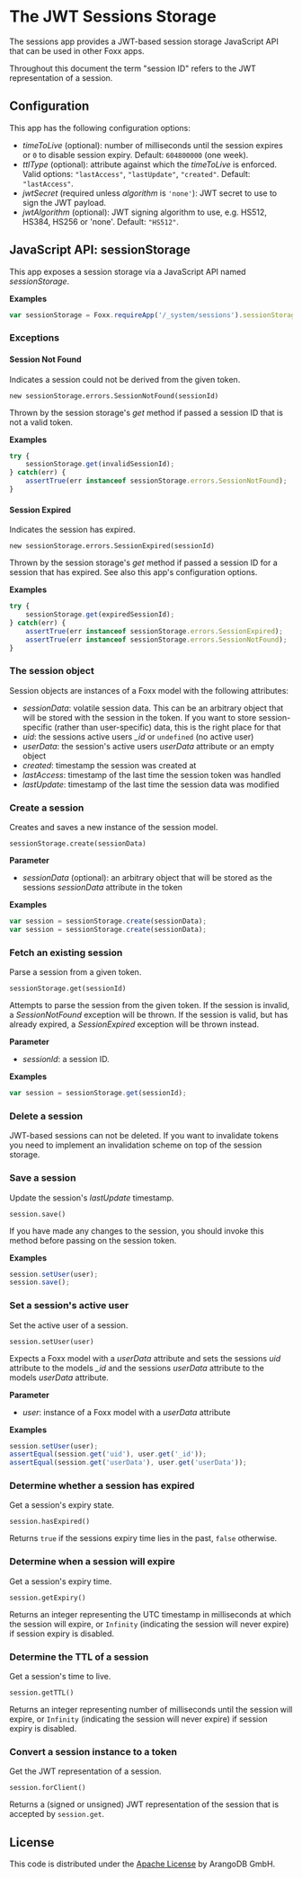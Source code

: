 # The JWT Sessions Storage

The sessions app provides a JWT-based session storage JavaScript API that can be used in other Foxx apps.

Throughout this document the term "session ID" refers to the JWT representation of a session.

## Configuration

This app has the following configuration options:

* *timeToLive* (optional): number of milliseconds until the session expires or `0` to disable session expiry. Default: `604800000` (one week).
* *ttlType* (optional): attribute against which the *timeToLive* is enforced. Valid options: `"lastAccess"`,  `"lastUpdate"`, `"created"`. Default: `"lastAccess"`.
* *jwtSecret* (required unless *algorithm* is `'none'`): JWT secret to use to sign the JWT payload.
* *jwtAlgorithm* (optional): JWT signing algorithm to use, e.g. HS512, HS384, HS256 or 'none'. Default: `"HS512"`.

## JavaScript API: sessionStorage

This app exposes a session storage via a JavaScript API named *sessionStorage*.

**Examples**

```js
var sessionStorage = Foxx.requireApp('/_system/sessions').sessionStorage;
```

### Exceptions

#### Session Not Found

Indicates a session could not be derived from the given token.

`new sessionStorage.errors.SessionNotFound(sessionId)`

Thrown by the session storage's *get* method if passed a session ID that is not a valid token.

**Examples**

```js
try {
    sessionStorage.get(invalidSessionId);
} catch(err) {
    assertTrue(err instanceof sessionStorage.errors.SessionNotFound);
}
```

#### Session Expired

Indicates the session has expired.

`new sessionStorage.errors.SessionExpired(sessionId)`

Thrown by the session storage's *get* method if passed a session ID for a session that has expired. See also this app's configuration options.

**Examples**

```js
try {
    sessionStorage.get(expiredSessionId);
} catch(err) {
    assertTrue(err instanceof sessionStorage.errors.SessionExpired);
    assertTrue(err instanceof sessionStorage.errors.SessionNotFound);
}
```

### The session object

Session objects are instances of a Foxx model with the following attributes:

* *sessionData*: volatile session data. This can be an arbitrary object that will be stored with the session in the token. If you want to store session-specific (rather than user-specific) data, this is the right place for that
* *uid*: the sessions active users *_id* or `undefined` (no active user)
* *userData*: the session's active users *userData* attribute or an empty object
* *created*: timestamp the session was created at
* *lastAccess*: timestamp of the last time the session token was handled
* *lastUpdate*: timestamp of the last time the session data was modified

### Create a session

Creates and saves a new instance of the session model.

`sessionStorage.create(sessionData)`

**Parameter**

* *sessionData* (optional): an arbitrary object that will be stored as the sessions *sessionData* attribute in the token

**Examples**

```js
var session = sessionStorage.create(sessionData);
var session = sessionStorage.create(sessionData);
```

### Fetch an existing session

Parse a session from a given token.

`sessionStorage.get(sessionId)`

Attempts to parse the session from the given token. If the session is invalid, a *SessionNotFound* exception will be thrown. If the session is valid, but has already expired, a *SessionExpired* exception will be thrown instead.

**Parameter**

* *sessionId*: a session ID.

**Examples**

```js
var session = sessionStorage.get(sessionId);
```

### Delete a session

JWT-based sessions can not be deleted. If you want to invalidate tokens you need to implement an invalidation scheme on top of the session storage.

### Save a session

Update the session's *lastUpdate* timestamp.

`session.save()`

If you have made any changes to the session, you should invoke this method before passing on the session token.

**Examples**

```js
session.setUser(user);
session.save();
```

### Set a session's active user

Set the active user of a session.

`session.setUser(user)`

Expects a Foxx model with a *userData* attribute and sets the sessions *uid* attribute to the models *_id* and the sessions *userData* attribute to the models *userData* attribute.

**Parameter**

* *user*: instance of a Foxx model with a *userData* attribute

**Examples**

```js
session.setUser(user);
assertEqual(session.get('uid'), user.get('_id'));
assertEqual(session.get('userData'), user.get('userData'));
```

### Determine whether a session has expired

Get a session's expiry state.

`session.hasExpired()`

Returns `true` if the sessions expiry time lies in the past, `false` otherwise.

### Determine when a session will expire

Get a session's expiry time.

`session.getExpiry()`

Returns an integer representing the UTC timestamp in milliseconds at which the session will expire, or `Infinity` (indicating the session will never expire) if session expiry is disabled.

### Determine the TTL of a session

Get a session's time to live.

`session.getTTL()`

Returns an integer representing number of milliseconds until the session will expire, or `Infinity` (indicating the session will never expire) if session expiry is disabled.

### Convert a session instance to a token

Get the JWT representation of a session.

`session.forClient()`

Returns a (signed or unsigned) JWT representation of the session that is accepted by `session.get`.

## License

This code is distributed under the [Apache License](http://www.apache.org/licenses/LICENSE-2.0) by ArangoDB GmbH.
